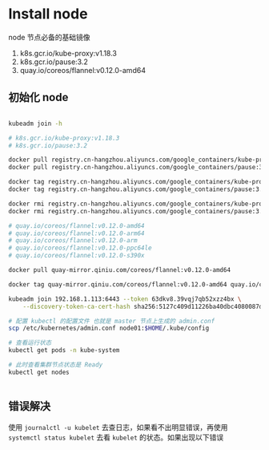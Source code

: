 # Install node

node 节点必备的基础镜像

1. k8s.gcr.io/kube-proxy:v1.18.3
1. k8s.gcr.io/pause:3.2
1. quay.io/coreos/flannel:v0.12.0-amd64

## 初始化 node

```bash

kubeadm join -h

# k8s.gcr.io/kube-proxy:v1.18.3
# k8s.gcr.io/pause:3.2

docker pull registry.cn-hangzhou.aliyuncs.com/google_containers/kube-proxy:v1.18.3
docker pull registry.cn-hangzhou.aliyuncs.com/google_containers/pause:3.2

docker tag registry.cn-hangzhou.aliyuncs.com/google_containers/kube-proxy:v1.18.3 k8s.gcr.io/kube-proxy:v1.18.3
docker tag registry.cn-hangzhou.aliyuncs.com/google_containers/pause:3.2 k8s.gcr.io/pause:3.2

docker rmi registry.cn-hangzhou.aliyuncs.com/google_containers/kube-proxy:v1.18.3
docker rmi registry.cn-hangzhou.aliyuncs.com/google_containers/pause:3.2

# quay.io/coreos/flannel:v0.12.0-amd64
# quay.io/coreos/flannel:v0.12.0-arm64
# quay.io/coreos/flannel:v0.12.0-arm
# quay.io/coreos/flannel:v0.12.0-ppc64le
# quay.io/coreos/flannel:v0.12.0-s390x

docker pull quay-mirror.qiniu.com/coreos/flannel:v0.12.0-amd64

docker tag quay-mirror.qiniu.com/coreos/flannel:v0.12.0-amd64 quay.io/coreos/flannel:v0.12.0-amd64

kubeadm join 192.168.1.113:6443 --token 63dkv8.39vqj7qb52xzz4bx \
    --discovery-token-ca-cert-hash sha256:5127c409d11226ba40dbc4080087db65914b9480d2907b25772f7fa419729e13

# 配置 kubectl 的配置文件 也就是 master 节点上生成的 admin.conf
scp /etc/kubernetes/admin.conf node01:$HOME/.kube/config

# 查看运行状态
kubectl get pods -n kube-system

# 此时查看集群节点状态是 Ready
kubectl get nodes



```

## 错误解决

使用 `journalctl -u kubelet` 去查日志，如果看不出明显错误，再使用 `systemctl status kubelet` 去看 `kubelet` 的状态。如果出现以下错误

```bash



```
